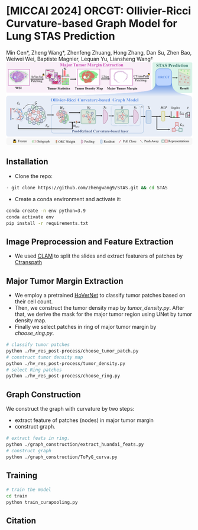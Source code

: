 # [MICCAI 2024] ORCGT: Ollivier-Ricci Curvature-based Graph Model for Lung STAS Prediction
Min Cen*, Zheng Wang*, Zhenfeng Zhuang, Hong Zhang, Dan Su, Zhen Bao, Weiwei Wei, Baptiste Magnier, Lequan Yu, Liansheng Wang†
![Overview](/Pics/ORCGT.png)

## Installation
- Clone the repo:
```bash
- git clone https://github.com/zhengwang9/STAS.git && cd STAS
```
- Create a conda environment and activate it:
```bash
conda create -n env python=3.9
conda activate env
pip install -r requirements.txt
```
## Image Preprocession and Feature Extraction

- We used [CLAM](https://github.com/mahmoodlab/CLAM) to split the slides and extract featurers of patches by [Ctranspath](https://github.com/Xiyue-Wang/TransPath)   

## Major Tumor Margin Extraction
- We employ a pretrained [HoVerNet](https://github.com/vqdang/hover_net) to classify tumor patches based on their cell count.
- Then, we construct the tumor density map by *tumor_density.py*. After that, we derive the mask for the major tumor region using UNet by tumor density map.
- Finally we select patches in ring of major tumor margin by *choose_ring.py*.
```bash
# classify tumor patches
python ./hv_res_post-process/choose_tumor_patch.py
# construct tumor density map
python ./hv_res_post-process/tumor_density.py
# select Ring patches
python ./hv_res_post-process/choose_ring.py
```

## Graph Construction

We construct the graph with curvature by two steps: 
- extract feature of patches (nodes) in major tumor margin
- construct graph.

```bash
# extract feats in ring.
python ./graph_construction/extract_huandai_feats.py
# construct graph
python ./graph_construction/ToPyG_curva.py
```

## Training

```bash
# train the model
cd train
python train_curapooling.py
```

## Citation
